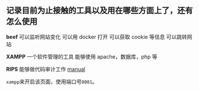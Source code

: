 <!--
 * @Author: kok-s0s
 * @Date: 2021-05-10 00:02:23
 * @LastEditTime: 2021-05-22 17:01:30
 * @Description: 武器库
-->

## 记录目前为止接触的工具以及用在哪些方面上了，还有怎么使用

**beef**
可以监听网站变化
可以用 docker 打开
可以获取 cookie 等信息
可以跳转网站

**XAMPP**
一个软件管理的工具
能够使用 apache，数据库，php 等

**RIPS**
能够做代码审计工作
[manual](https://plutoacharon.github.io/2019/10/10/PHP%E4%BB%A3%E7%A0%81%E5%AE%A1%E8%AE%A1%E5%B7%A5%E5%85%B7Rips%E7%9A%84%E4%BD%BF%E7%94%A8/)

`xampp`来开启该页面，使用端口号`8081`。

